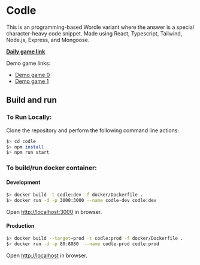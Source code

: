 # Codle

This is an programming-based Wordle variant where the answer is a special character-heavy code snippet. Made using React, Typescript, Tailwind, Node.js, Express, and Mongoose.

[**Daily game link**](https://codle.herokuapp.com/)

Demo game links: 
- [Demo game 0](https://codle.herokuapp.com/examples/0)
- [Demo game 1](https://codle.herokuapp.com/examples/1)

## Build and run

### To Run Locally:

Clone the repository and perform the following command line actions:

```bash
$> cd codle
$> npm install
$> npm run start
```

### To build/run docker container:

#### Development

```bash
$> docker build -t codle:dev -f docker/Dockerfile .
$> docker run -d -p 3000:3000 --name codle-dev codle:dev
```

Open [http://localhost:3000](http://localhost:3000) in browser.

#### Production

```bash
$> docker build --target=prod -t codle:prod -f docker/Dockerfile .
$> docker run -d -p 80:8080  --name codle-prod codle:prod
```

Open [http://localhost](http://localhost) in browser.

